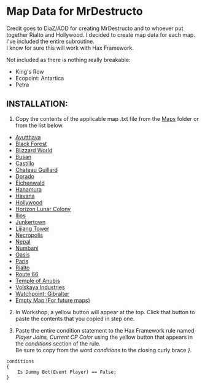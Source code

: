 # Map Data for MrDestructo
Credit goes to DiaZ/AOD for creating MrDestructo and to whoever put together Rialto and Hollywood.
I decided to create map data for each map. I've included the entire subroutine.  
I know for sure this will work with Hax Framework.  

Not included as there is nothing really breakable:  
- King's Row
- Ecopoint: Antartica
- Petra

## INSTALLATION:
1. Copy the contents of the applicable map .txt file from the [Maps](/Maps/) folder or from the list below.
- [Ayutthaya](/Maps/Ayutthaya.txt)
- [Black Forest](/Maps/BlackForest.txt)
- [Blizzard World](/Maps/BlizzardWorld.txt)
- [Busan](/Maps/Busan.txt)
- [Castillo](/Maps/Castillo.txt)
- [Chateau Guillard](/Maps/ChateauGuillard.txt)
- [Dorado](/Maps/Dorado.txt)
- [Eichenwald](/Maps/Eichenwald.txt)
- [Hanamura](/Maps/Hanamura.txt)
- [Havana](/Maps/Havana.txt)
- [Hollywood](/Maps/Hollywood.txt)
- [Horizon Lunar Colony](/Maps/HorizonLunarColony.txt)
- [Ilios](/Maps/Ilios.txt)
- [Junkertown](/Maps/Junkertown.txt)
- [Lijiang Tower](/Maps/LijiangTower.txt)
- [Necropolis](/Maps/Necropolis.txt)
- [Nepal](/Maps/Nepal.txt)
- [Numbani](/Maps/Numbani.txt)
- [Oasis](/Maps/Oasis.txt)
- [Paris](/Maps/Paris.txt)
- [Rialto](/Maps/Rialto.txt)
- [Route 66](/Maps/Route66.txt)
- [Temple of Anubis](/Maps/TempleOfAnubis.txt)
- [Volskaya Industries](/Maps/VolskayaIndustries.txt)
- [Watchpoint: Gibralter](/Maps/WatchpointGibralter.txt)
- [Empty Map (For future maps)](/Maps/EmptyMap.txt)

2. In Workshop, a yellow button will appear at the top. Click that button to paste the contents that you copied in step one.  

3. Paste the entire condition statement to the Hax Framework rule named *Player Joins, Current CP Color* using the yellow button that appears in the *conditions* section of the rule.  
Be sure to copy from the word *conditions* to the closing curly brace *}*.
```
conditions
{
    Is Dummy Bot(Event Player) == False;
}
```
